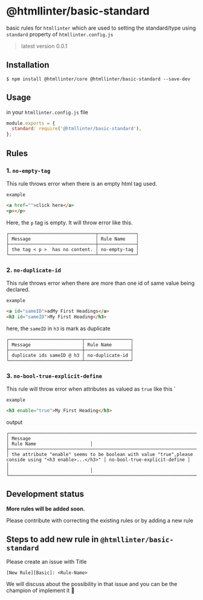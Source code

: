 # @htmllinter/basic-standard

basic rules for `htmllinter` which are used to setting the standard/type using `standard` property of `htmllinter.config.js`

> latest version 0.0.1

## Installation

```shell
$ npm install @htmllinter/core @htmllinter/basic-standard --save-dev
```

## Usage

in your `htmllinter.config.js` file

```js
module.exports = {
  standard: require('@htmllinter/basic-standard'),
};
```

## Rules

### 1. `no-empty-tag`

This rule throws error when there is an empty html tag used.

`example`

```html
<a href="">click here</a>
<p></p>
```

Here, the `p` tag is empty. It will throw error like this.

```
┌────────────────────────────────┬──────────────┐
│ Message                        │ Rule Name    │
├────────────────────────────────┼──────────────┤
│ the tag < p >  has no content. │ no-empty-tag │
└────────────────────────────────┴──────────────┘
```

### 2. `no-duplicate-id`

This rule throws error when there are more than one id of same value being declared.

`example`

```html
<a id="sameID">adMy First Headings</a>
<h3 id="sameID">My First Heading</h3>
```

here, the `sameID` in `h3` is mark as duplicate

```
┌───────────────────────────┬─────────────────┐
│ Message                   │ Rule Name       │
├───────────────────────────┼─────────────────┤
│ duplicate ids sameID @ h3 │ no-duplicate-id │
└───────────────────────────┴─────────────────┘
```

### 3. `no-bool-true-explicit-define`

This rule will throw error when attributes as valued as `true` like this `<a enable=true></a>

`example`

```html
<h3 enable="true">My First Heading</h3>
```

output

```
┌─────────────────────────────────────────────────────────────────────────────────────────────────────────┬──────────────────────────────┐
│ Message                                                                                                 │ Rule Name                    │
├─────────────────────────────────────────────────────────────────────────────────────────────────────────┼──────────────────────────────┤
│ the attribute "enable" seems to be boolean with value "true",please conside using "<h3 enable>...</h3>" │ no-bool-true-explicit-define │
│                                                                                                         │                              │
└─────────────────────────────────────────────────────────────────────────────────────────────────────────┴──────────────────────────────┘
```

## Development status

**More rules will be added soon.**

Please contribute with correcting the existing rules or by adding a new rule

## Steps to add new rule in `@htmllinter/basic-standard`

Please create an issue with Title

`[New Rule][Basic]: <Rule-Name>`

We will discuss about the possibility in that issue and you can be the champion of implement it :tada:
